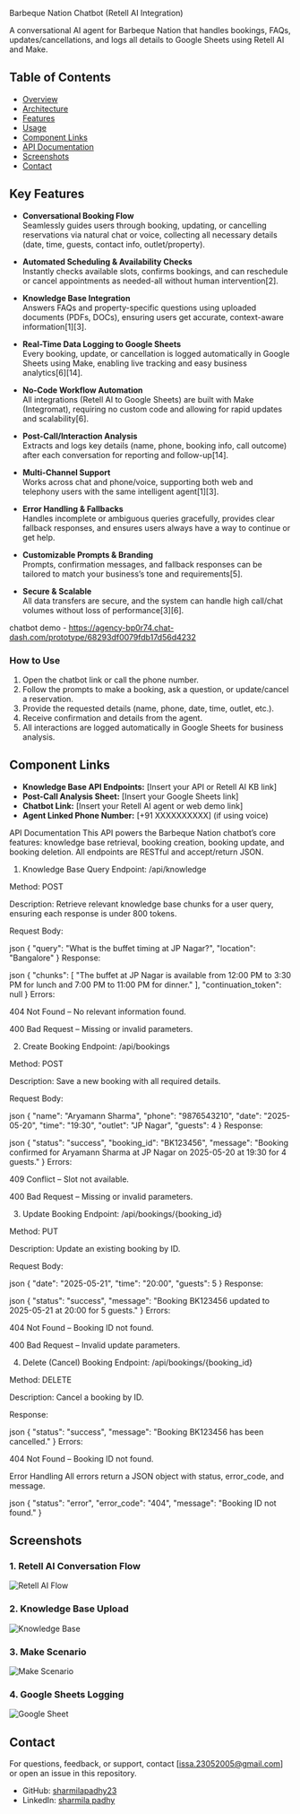 Barbeque Nation Chatbot (Retell AI Integration)

A conversational AI agent for Barbeque Nation that handles bookings, FAQs, updates/cancellations, and logs all details to Google Sheets using Retell AI and Make.

## Table of Contents
- [Overview](#overview)
- [Architecture](#architecture)
- [Features](#features)
- [Usage](#usage)
- [Component Links](#component-links)
- [API Documentation](#api-documentation)
- [Screenshots](#screenshots)
- [Contact](#contact)

## **Key Features**

- **Conversational Booking Flow**  
  Seamlessly guides users through booking, updating, or cancelling reservations via natural chat or voice, collecting all necessary details (date, time, guests, contact info, outlet/property).

- **Automated Scheduling & Availability Checks**  
  Instantly checks available slots, confirms bookings, and can reschedule or cancel appointments as needed-all without human intervention[2].

- **Knowledge Base Integration**  
  Answers FAQs and property-specific questions using uploaded documents (PDFs, DOCs), ensuring users get accurate, context-aware information[1][3].

- **Real-Time Data Logging to Google Sheets**  
  Every booking, update, or cancellation is logged automatically in Google Sheets using Make, enabling live tracking and easy business analytics[6][14].

- **No-Code Workflow Automation**  
  All integrations (Retell AI to Google Sheets) are built with Make (Integromat), requiring no custom code and allowing for rapid updates and scalability[6].

- **Post-Call/Interaction Analysis**  
  Extracts and logs key details (name, phone, booking info, call outcome) after each conversation for reporting and follow-up[14].

- **Multi-Channel Support**  
  Works across chat and phone/voice, supporting both web and telephony users with the same intelligent agent[1][3].

- **Error Handling & Fallbacks**  
  Handles incomplete or ambiguous queries gracefully, provides clear fallback responses, and ensures users always have a way to continue or get help.

- **Customizable Prompts & Branding**  
  Prompts, confirmation messages, and fallback responses can be tailored to match your business’s tone and requirements[5].

- **Secure & Scalable**  
  All data transfers are secure, and the system can handle high call/chat volumes without loss of performance[3][6].


chatbot demo - https://agency-bp0r74.chat-dash.com/prototype/68293df0079fdb17d56d4232

### How to Use
1. Open the chatbot link or call the phone number.
2. Follow the prompts to make a booking, ask a question, or update/cancel a reservation.
3. Provide the requested details (name, phone, date, time, outlet, etc.).
4. Receive confirmation and details from the agent.
5. All interactions are logged automatically in Google Sheets for business analysis.

## Component Links

- **Knowledge Base API Endpoints:** [Insert your API or Retell AI KB link]
- **Post-Call Analysis Sheet:** [Insert your Google Sheets link]
- **Chatbot Link:** [Insert your Retell AI agent or web demo link]
- **Agent Linked Phone Number:** [+91 XXXXXXXXXX] (if using voice)

API Documentation
This API powers the Barbeque Nation chatbot’s core features: knowledge base retrieval, booking creation, booking update, and booking deletion. All endpoints are RESTful and accept/return JSON.

1. Knowledge Base Query
Endpoint: /api/knowledge

Method: POST

Description: Retrieve relevant knowledge base chunks for a user query, ensuring each response is under 800 tokens.

Request Body:

json
{
  "query": "What is the buffet timing at JP Nagar?",
  "location": "Bangalore"
}
Response:

json
{
  "chunks": [
    "The buffet at JP Nagar is available from 12:00 PM to 3:30 PM for lunch and 7:00 PM to 11:00 PM for dinner."
  ],
  "continuation_token": null
}
Errors:

404 Not Found – No relevant information found.

400 Bad Request – Missing or invalid parameters.

2. Create Booking
Endpoint: /api/bookings

Method: POST

Description: Save a new booking with all required details.

Request Body:

json
{
  "name": "Aryamann Sharma",
  "phone": "9876543210",
  "date": "2025-05-20",
  "time": "19:30",
  "outlet": "JP Nagar",
  "guests": 4
}
Response:

json
{
  "status": "success",
  "booking_id": "BK123456",
  "message": "Booking confirmed for Aryamann Sharma at JP Nagar on 2025-05-20 at 19:30 for 4 guests."
}
Errors:

409 Conflict – Slot not available.

400 Bad Request – Missing or invalid parameters.

3. Update Booking
Endpoint: /api/bookings/{booking_id}

Method: PUT

Description: Update an existing booking by ID.

Request Body:

json
{
  "date": "2025-05-21",
  "time": "20:00",
  "guests": 5
}
Response:

json
{
  "status": "success",
  "message": "Booking BK123456 updated to 2025-05-21 at 20:00 for 5 guests."
}
Errors:

404 Not Found – Booking ID not found.

400 Bad Request – Invalid update parameters.

4. Delete (Cancel) Booking
Endpoint: /api/bookings/{booking_id}

Method: DELETE

Description: Cancel a booking by ID.

Response:

json
{
  "status": "success",
  "message": "Booking BK123456 has been cancelled."
}
Errors:

404 Not Found – Booking ID not found.

Error Handling
All errors return a JSON object with status, error_code, and message.

json
{
  "status": "error",
  "error_code": "404",
  "message": "Booking ID not found."
}

## Screenshots

### 1. Retell AI Conversation Flow
![Retell AI Flow](converstionalflow.png)

### 2. Knowledge Base Upload
![Knowledge Base](knowledgebase.png)

### 3. Make Scenario
![Make Scenario](makeandgooglesheets.png)

### 4. Google Sheets Logging
![Google Sheet](googlesheets.png)

## Contact

For questions, feedback, or support, contact [issa.23052005@gmail.com] or open an issue in this repository.


- GitHub: [sharmilapadhy23](https://github.com/sharmilapadhy23)
- LinkedIn: [sharmila padhy](https://www.linkedin.com/in/sharmila-padhy-60a82b251/)

